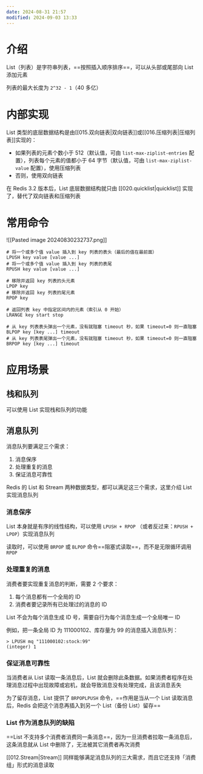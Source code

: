 ```yaml
---
date: 2024-08-31 21:57
modified: 2024-09-03 13:33
---
```


# 介绍

List（列表）是字符串列表，==按照插入顺序排序==，可以从头部或尾部向 List 添加元素

列表的最大长度为 `2^32 - 1`（40 多亿）

# 内部实现

List 类型的底层数据结构是由[[015.双向链表|双向链表]]或[[016.压缩列表|压缩列表]]实现的：

- 如果列表的元素个数小于 512（默认值，可由 `list-max-ziplist-entries` 配置），列表每个元素的值都小于 64 字节（默认值，可由 `list-max-ziplist-value` 配置），使用压缩列表
- 否则，使用双向链表

在 Redis 3.2 版本后，List 底层数据结构就只由 [[020.quicklist|quicklist]] 实现了，替代了双向链表和压缩列表

# 常用命令

![[Pasted image 20240830232737.png]]

```shell
# 将一个或多个值 value 插入到 key 列表的表头（最后的值在最前面）
LPUSH key value [value ...]
# 将一个或多个值 value 插入到 key 列表的表尾
RPUSH key value [value ...]

# 移除并返回 key 列表的头元素
LPOP key
# 移除并返回 key 列表的尾元素
RPOP key

# 返回列表 key 中指定区间内的元素（索引从 0 开始）
LRANGE key start stop

# 从 key 列表表头弹出一个元素，没有就阻塞 timeout 秒，如果 timeout=0 则一直阻塞
BLPOP key [key ...] timeout
# 从 key 列表表尾弹出一个元素，没有就阻塞 timeout 秒，如果 timeout=0 则一直阻塞
BRPOP key [key ...] timeout
```

# 应用场景

## 栈和队列

可以使用 List 实现栈和队列的功能

## 消息队列

消息队列要满足三个需求：

1. 消息保序
2. 处理重复的消息
3. 保证消息可靠性

Redis 的 List 和 Stream 两种数据类型，都可以满足这三个需求，这里介绍 List 实现消息队列

### 消息保序

List 本身就是有序的线性结构，可以使用 `LPUSH + RPOP` （或者反过来：`RPUSH + LPOP`）实现消息队列

读取时，可以使用 `BRPOP` 或 `BLPOP` 命令==阻塞式读取==，而不是无限循环调用 `RPOP`

### 处理重复的消息

消费者要实现重复消息的判断，需要 2 个要求：

1. 每个消息都有一个全局的 ID
2. 消费者要记录所有已处理过的消息的 ID

List 不会为每个消息生成 ID 号，需要自行为每个消息生成一个全局唯一 ID

例如，把一条全局 ID 为 111000102、库存量为 99 的消息插入消息队列：

```shell
> LPUSH mq "111000102:stock:99"
(integer) 1
```

### 保证消息可靠性

当消费者从 List 读取一条消息后，List 就会删除此条数据。如果消费者程序在处理消息过程中出现故障或宕机，就会导致消息没有处理完成，且该消息丢失

为了留存消息，List 提供了 `BRPOPLPUSH` 命令，==作用是当从一个 List 读取消息后，Redis 会把这个消息再插入到另一个 List（备份 List）留存==

### List 作为消息队列的缺陷

==List 不支持多个消费者消费同一条消息==，因为一旦消费者拉取一条消息后，这条消息就从 List 中删除了，无法被其它消费者再次消费

[[012.Stream|Stream]] 同样能够满足消息队列的三大需求，而且它还支持「消费组」形式的消息读取

